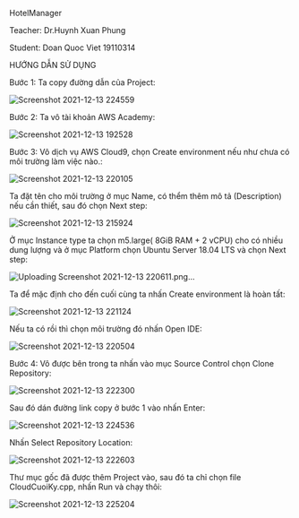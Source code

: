 HotelManager

Teacher: Dr.Huynh Xuan Phung

Student: Doan Quoc Viet 19110314

HƯỚNG DẪN SỬ DỤNG 

Bước 1: Ta copy đường dẫn của Project:
 
![Screenshot 2021-12-13 224559](https://user-images.githubusercontent.com/92070234/145843565-c9c329a3-8ab4-45fa-b44c-74fac9acef3c.png)


Bước 2: Ta vô tài khoản AWS Academy:
 
![Screenshot 2021-12-13 192528](https://user-images.githubusercontent.com/92070234/145843630-050ce24a-c1ba-4a55-8a8c-c5f4467b18d4.png)

Bước 3: Vô dịch vụ AWS Cloud9, chọn Create environment nếu như chưa có môi trường làm việc nào.:
 
![Screenshot 2021-12-13 220105](https://user-images.githubusercontent.com/92070234/145843829-072708be-9f21-4fec-a102-900c6c248fa5.png)


Ta đặt tên cho môi trường ở mục Name, có thểm thêm mô tả (Description) nếu cần thiết, sau đó chọn Next step:
 
![Screenshot 2021-12-13 215924](https://user-images.githubusercontent.com/92070234/145843866-2d8be686-090a-4807-803f-d81dfe18ed7e.png)


Ở mục Instance type ta chọn m5.large( 8GiB RAM + 2 vCPU) cho có nhiều dung lượng và ở mục Platform chọn Ubuntu Server 18.04 LTS và chọn Next step:
 
![Uploading Screenshot 2021-12-13 220611.png…]()

Ta để mặc định cho đến cuối cùng ta nhấn Create environment là hoàn tất:
 
![Screenshot 2021-12-13 221124](https://user-images.githubusercontent.com/92070234/145843972-bc5f7819-995f-47dc-b6f5-886c2d824648.png)


Nếu ta có rồi thì chọn môi trường đó nhấn Open IDE:
	 
![Screenshot 2021-12-13 220504](https://user-images.githubusercontent.com/92070234/145844005-ff270f8b-1525-40b2-9903-5b29b8687768.png)

Bước 4: Vô được bên trong ta nhấn vào mục Source Control chọn Clone Repository:
 
![Screenshot 2021-12-13 222300](https://user-images.githubusercontent.com/92070234/145844023-0627d3df-1172-4663-98f4-270771f8989c.png)

Sau đó dán đường link copy ở bước 1 vào nhấn Enter:
 

![Screenshot 2021-12-13 224536](https://user-images.githubusercontent.com/92070234/145844151-a6635954-7f58-49bb-91e0-39da0f2c0830.png)


Nhấn Select Repository Location:
 
![Screenshot 2021-12-13 222603](https://user-images.githubusercontent.com/92070234/145844087-bd884ed8-b5c6-4bb2-80c4-569e0364988e.png)

Thư mục gốc đã được thêm Project vào, sau đó ta chỉ chọn file CloudCuoiKy.cpp, nhấn Run và chạy thôi:
 
![Screenshot 2021-12-13 225204](https://user-images.githubusercontent.com/92070234/145844272-e78f485a-3459-4e69-8c92-a6cf0295cd42.png)


